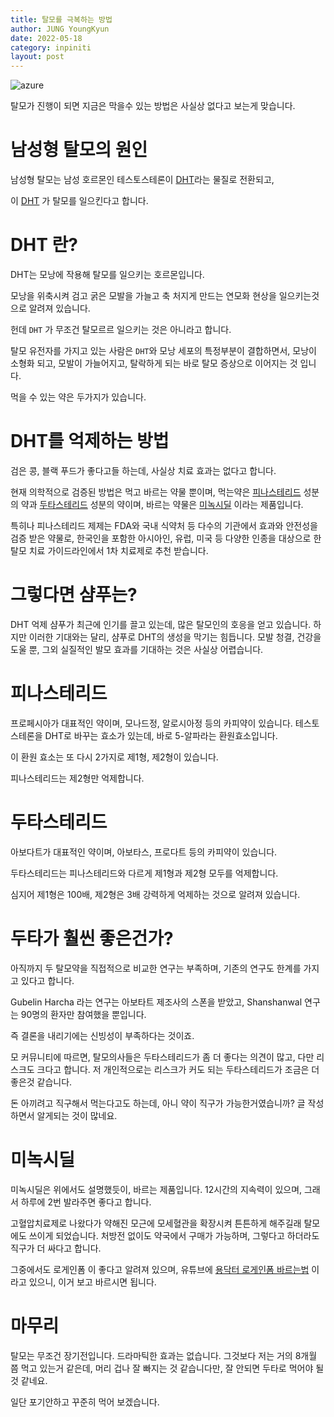 ```yaml
---
title: 탈모를 극복하는 방법
author: JUNG YoungKyun
date: 2022-05-18
category: inpiniti
layout: post
---
```


![azure](https://img.shields.io/badge/탈모-2022.05.18-red.svg)

탈모가 진행이 되면 지금은 막을수 있는 방법은 사실상 없다고 보는게 맞습니다.

# 남성형 탈모의 원인

남성형 탈모는 남성 호르몬인 테스토스테론이 [DHT](#HDT-란?)라는 물질로 전환되고,

이 [DHT](#HDT-란?) 가 탈모를 일으킨다고 합니다.

# DHT 란?

DHT는 모낭에 작용해 탈모를 일으키는 호르몬입니다.

모낭을 위축시켜 검고 굵은 모발을 가늘고 축 처지게 만드는 연모화 현상을 일으키는것으로 알려져 있습니다.

헌데 `DHT` 가 무조건 탈모르르 일으키는 것은 아니라고 합니다.

탈모 유전자를 가지고 있는 사람은 `DHT`와 모낭 세포의 특정부분이 결합하면서, 
모낭이 소형화 되고, 모발이 가늘어지고, 탈락하게 되는 바로 탈모 증상으로 이어지는 것 입니다.

먹을 수 있는 약은 두가지가 있습니다.

# DHT를 억제하는 방법

검은 콩, 블랙 푸드가 좋다고들 하는데, 사실상 치료 효과는 없다고 합니다.

현재 의학적으로 검증된 방법은 먹고 바르는 약물 뿐이며, 
먹는약은 [피나스테리드](#피나스테리드) 성분의 약과 [두타스테리드](#두타스테리드) 성분의 약이며,
바르는 약물은 [미녹시딜](#미녹시딜) 이라는 제품입니다.

특히나 피나스테리드 제제는 FDA와 국내 식약처 등 다수의 기관에서 효과와 안전성을 검증 받은 약물로,
한국인을 포함한 아시아인, 유럽, 미국 등 다양한 인종을 대상으로 한 탈모 치료 가이드라인에서 1차 치료제로 추천 받습니다.

# 그렇다면 샴푸는?

DHT 억제 샴푸가 최근에 인기를 끌고 있는데, 많은 탈모인의 호응을 얻고 있습니다. 
하지만 이러한 기대와는 달리, 샴푸로 DHT의 생성을 막기는 힘듭니다.
모발 청결, 건강을 도울 뿐, 그외 실질적인 발모 효과를 기대하는 것은 사실상 어렵습니다.

# 피나스테리드

프로페시아가 대표적인 약이며, 모나드정, 알로시아정 등의 카피약이 있습니다.
테스토스테론을 DHT로 바꾸는 효소가 있는데, 바로 5-알파라는 환원효소입니다.

이 환원 효소는 또 다시 2가지로 제1형, 제2형이 있습니다.

피나스테리드는 제2형만 억제합니다.

# 두타스테리드

아보다트가 대표적인 약이며, 아보타스, 프로다트 등의 카피약이 있습니다.

두타스테리드는 피나스테리드와 다르게 제1형과 제2형 모두를 억제합니다.

심지어 제1형은 100배, 제2형은 3배 강력하게 억제하는 것으로 알려져 있습니다.

# 두타가 훨씬 좋은건가?

아직까지 두 탈모약을 직접적으로 비교한 연구는 부족하며, 기존의 연구도 한계를 가지고 있다고 합니다.

Gubelin Harcha 라는 연구는 아보타트 제조사의 스폰을 받았고,
Shanshanwal 연구는 90명의 환자만 참여했을 뿐입니다.

즉 결론을 내리기에는 신빙성이 부족하다는 것이죠.

모 커뮤니티에 따르면, 탈모의사들은 두타스테리드가 좀 더 좋다는 의견이 많고, 다만 리스크도 크다고 합니다.
저 개인적으로는 리스크가 커도 되는 두타스테리드가 조금은 더 좋은것 같습니다.

돈 아끼려고 직구해서 먹는다고도 하는데, 아니 약이 직구가 가능한거였습니까? 글 작성하면서 알게되는 것이 많네요.

# 미녹시딜

미녹시딜은 위에서도 설명했듯이, 바르는 제품입니다. 12시간의 지속력이 있으며, 그래서 하루에 2번 발라주면 좋다고 합니다.

고혈압치료제로 나왔다가 약해진 모근에 모세혈관을 확장시켜 튼튼하게 해주길래 탈모에도 쓰이게 되었습니다. 처방전 없이도 약국에서 구매가 가능하며,
그렇다고 하더라도 직구가 더 싸다고 합니다.

그중에서도 로게인폼 이 좋다고 알려져 있으며, 유튜브에 [용닥터 로게인폼 바르는법](https://www.youtube.com/watch?v=hYVrhWmUzU8) 이라고 있으니,
이거 보고 바르시면 됩니다.

# 마무리

탈모는 무조건 장기전입니다. 
드라마틱한 효과는 없습니다. 
그것보다 저는 거의 8개월 쯤 먹고 있는거 같은데, 머리 겁나 잘 빠지는 것 같습니다만, 
잘 안되면 두타로 먹어야 될 것 같네요.

일단 포기안하고 꾸준히 먹어 보겠습니다.
